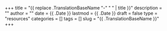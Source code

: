 +++
title = "{{ replace .TranslationBaseName "-" " " | title }}"
description = ""
author = ""
date = {{ .Date }}
lastmod = {{ .Date }}
draft = false
type = "resources"
categories = []
tags = []
slug = "{{ .TranslationBaseName }}"
+++
